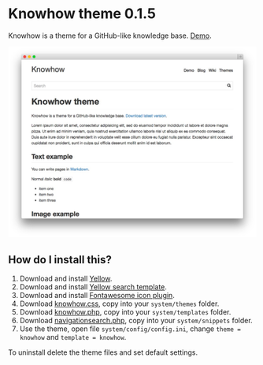 Knowhow theme 0.1.5
===================
Knowhow is a theme for a GitHub-like knowledge base. [Demo](http://demo.datenstrom.se/themes/knowhow-theme).

![Screenshot](knowhow-theme.jpg?raw=true)

How do I install this?
----------------------
1. Download and install [Yellow](https://github.com/markseu/yellowcms/).  
2. Download and install [Yellow search template](https://github.com/markseu/yellowcms-extensions/blob/master/templates/search/README.md).  
3. Download and install [Fontawesome icon plugin](https://github.com/markseu/yellowcms-extensions/blob/master/plugins/fontawesome/README.md).  
4. Download [knowhow.css](knowhow.css?raw=true), copy into your `system/themes` folder.  
5. Download [knowhow.php](knowhow.php?raw=true), copy into your `system/templates` folder.  
6. Download [navigationsearch.php](https://github.com/markseu/yellowcms-extensions/blob/master/snippets/navigationsearch/navigationsearch.php?raw=true), copy into your `system/snippets` folder. 
7. Use the theme, open file `system/config/config.ini`, change `theme = knowhow` and `template = knowhow`.  

To uninstall delete the theme files and set default settings.